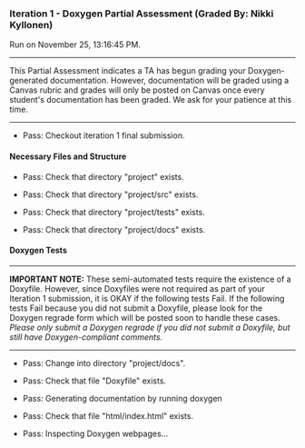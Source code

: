 ### Iteration 1 - Doxygen Partial Assessment (Graded By: Nikki Kyllonen)

Run on November 25, 13:16:45 PM.

<hr>

This Partial Assessment indicates a TA has begun grading your Doxygen-generated documentation. However, documentation will be graded using a Canvas rubric and grades will only be posted on Canvas once every student's documentation has been graded. We ask for your patience at this time.

<hr>

+ Pass: Checkout iteration 1 final submission.




#### Necessary Files and Structure

+ Pass: Check that directory "project" exists.

+ Pass: Check that directory "project/src" exists.

+ Pass: Check that directory "project/tests" exists.

+ Pass: Check that directory "project/docs" exists.


#### Doxygen Tests

<hr>

**IMPORTANT NOTE:** These semi-automated tests require the existence of a Doxyfile. However, since Doxyfiles were not required as part of your Iteration 1 submission, it is OKAY if the following tests Fail. If the following tests Fail because you did not submit a Doxyfile, please look for the Doxygen regrade form which will be posted soon to handle these cases. _Please only submit a Doxygen regrade if you did not submit a Doxyfile, but still have Doxygen-compliant comments._

<hr>

+ Pass: Change into directory "project/docs".

+ Pass: Check that file "Doxyfile" exists.

+ Pass: Generating documentation by running doxygen

+ Pass: Check that file "html/index.html" exists.

+ Pass: Inspecting Doxygen webpages...



